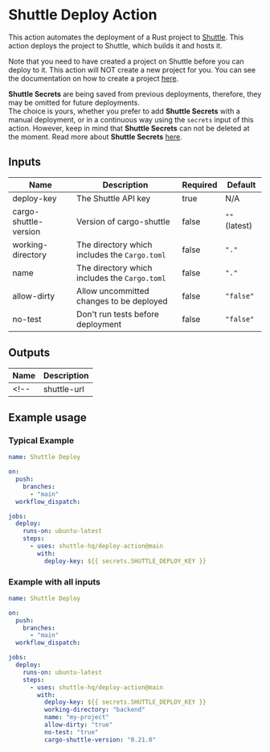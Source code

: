 # Shuttle Deploy Action

This action automates the deployment of a Rust project to [Shuttle](https://www.shuttle.rs/). This action deploys the project to Shuttle, which builds it and hosts it.

Note that you need to have created a project on Shuttle before you can deploy to it. This action will NOT create a new project for you.
You can see the documentation on how to create a project [here](https://docs.shuttle.rs/introduction/quick-start).

**Shuttle Secrets** are being saved from previous deployments, therefore, they may be omitted for future deployments.  
The choice is yours, whether you prefer to add **Shuttle Secrets** with a manual deployment, or in a continuous way using the `secrets` input of this action.
However, keep in mind that **Shuttle Secrets** can not be deleted at the moment.
Read more about **Shuttle Secrets** [here](https://docs.shuttle.rs/resources/shuttle-secrets).

## Inputs

| Name | Description | Required | Default |
| --- | --- | --- | --- |
| deploy-key | The Shuttle API key | true | N/A |
| cargo-shuttle-version | Version of cargo-shuttle | false | `""` (latest) |
| working-directory | The directory which includes the `Cargo.toml` | false | `"."` |
| name | The directory which includes the `Cargo.toml` | false | `"."` |
| allow-dirty | Allow uncommitted changes to be deployed | false | `"false"` |
| no-test | Don't run tests before deployment | false | `"false"` |

## Outputs

| Name | Description |
| --- | --- |
<!-- | shuttle-url | The URL of the deployed project | -->

## Example usage

### Typical Example

```yaml
name: Shuttle Deploy

on:
  push:
    branches:
      - "main"
  workflow_dispatch:

jobs:
  deploy:
    runs-on: ubuntu-latest
    steps:
      - uses: shuttle-hq/deploy-action@main
        with:
          deploy-key: ${{ secrets.SHUTTLE_DEPLOY_KEY }}
```

### Example with all inputs

```yaml
name: Shuttle Deploy

on:
  push:
    branches:
      - "main"
  workflow_dispatch:

jobs:
  deploy:
    runs-on: ubuntu-latest
    steps:
      - uses: shuttle-hq/deploy-action@main
        with:
          deploy-key: ${{ secrets.SHUTTLE_DEPLOY_KEY }}
          working-directory: "backend"
          name: "my-project"
          allow-dirty: "true"
          no-test: "true"
          cargo-shuttle-version: "0.21.0"
```
